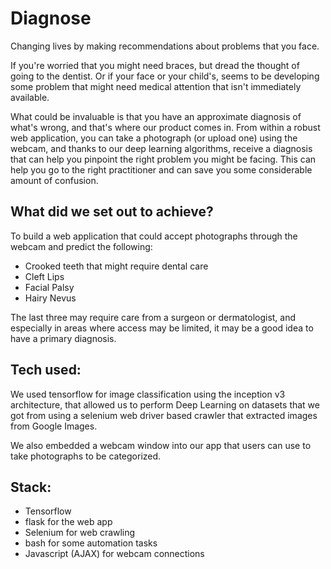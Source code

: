 # Diagnose

Changing lives by making recommendations about problems that you face.

If you're worried that you might need braces, but dread the thought of going to the dentist. Or if your face or your child's, seems to be developing some problem that might need medical attention that isn't immediately available. 

What could be invaluable is that you have an approximate diagnosis of what's wrong, and that's where our product comes in. From within a robust web application, you can take a photograph (or upload one) using the webcam, and thanks to our deep learning algorithms, receive a diagnosis that can help you pinpoint the right problem you might be facing. This can help you go to the right practitioner and can save you some considerable amount of confusion.

## What did we set out to achieve? ##

To build a web application that could accept photographs through the webcam and predict the following:
* Crooked teeth that might require dental care
* Cleft Lips
* Facial Palsy
* Hairy Nevus

The last three may require care from a surgeon or dermatologist, and especially in areas where access may be limited, it may be a good idea to have a primary diagnosis. 

## Tech used: ##
We used tensorflow for image classification using the inception v3 architecture, that allowed us to perform Deep Learning on datasets that we got from using a selenium web driver based crawler that extracted images from Google Images. 

We also embedded a webcam window into our app that users can use to take photographs to be categorized. 

## Stack: ##
* Tensorflow
* flask for the web app
* Selenium for web crawling
* bash for some automation tasks
* Javascript (AJAX) for webcam connections
